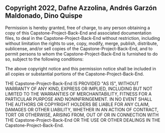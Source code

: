## Copyright 2022, Dafne Azzolina, Andrés Garzón Maldonado, Dino Quispe

Permission is hereby granted, free of charge, to any person obtaining a copy of this Capstone-Project-Back-End and associated documentation files, to deal in the Capstone-Project-Back-End without restriction, including without limitation the rights to use, copy, modify, merge, publish, distribute, sublicense, and/or sell copies of the Capstone-Project-Back-End, and to permit persons to whom the Capstone-Project-Back-End is furnished to do so, subject to the following conditions:

The above copyright notice and this permission notice shall be included in all copies or substantial portions of the Capstone-Project-Back-End.

THE Capstone-Project-Back-End IS PROVIDED "AS IS", WITHOUT WARRANTY OF ANY KIND, EXPRESS OR IMPLIED, INCLUDING BUT NOT LIMITED TO THE WARRANTIES OF MERCHANTABILITY, FITNESS FOR A PARTICULAR PURPOSE AND NONINFRINGEMENT. IN NO EVENT SHALL THE AUTHORS OR COPYRIGHT HOLDERS BE LIABLE FOR ANY CLAIM, DAMAGES OR OTHER LIABILITY, WHETHER IN AN ACTION OF CONTRACT, TORT OR OTHERWISE, ARISING FROM, OUT OF OR IN CONNECTION WITH THE Capstone-Project-Back-End OR THE USE OR OTHER DEALINGS IN THE Capstone-Project-Back-End.